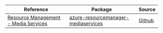 | Reference | Package | Source |
|---|---|---|
|[Resource Management - Media Services](resourcemanager-mediaservices-readme.md)|[azure-resourcemanager-mediaservices](https://repo1.maven.org/maven2/com/azure/resourcemanager/azure-resourcemanager-mediaservices)|[Github](https://github.com/Azure/azure-sdk-for-java/blob/main/sdk/mediaservices/azure-resourcemanager-mediaservices)|
